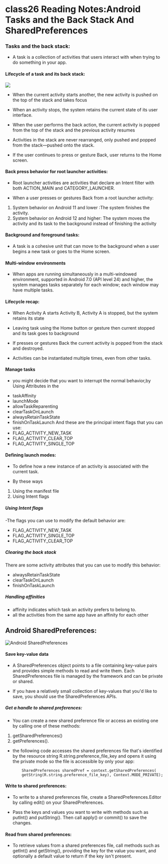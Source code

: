# class26 Reading Notes:Android Tasks and the Back Stack And SharedPreferences

### Tasks and the back stack:

  - A task is a collection of activities that users interact with when trying to do something in your app.


#### Lifecycle of a task and its back stack:
![](https://media.geeksforgeeks.org/wp-content/uploads/20210612202233/article-660x339.png)

* When the current activity starts another, the new activity is pushed on the top of the stack and takes focus

* When an activity stops, the system retains the current state of its user interface.

* When the user performs the back action, the current activity is popped from the top of the stack and the previous activity resumes

* Activities in the stack are never rearranged, only pushed and popped from the stack—pushed onto the stack.

* If the user continues to press or gesture Back, user returns to the Home screen.


#### Back press behavior for root launcher activities:

* Root launcher activities are activities that declare an Intent filter with both ACTION_MAIN and CATEGORY_LAUNCHER.

* When a user presses or gestures Back from a root launcher activity:

1. System behavior on Android 11 and lower :The system finishes the activity.
2. System behavior on Android 12 and higher: The system moves the activity and its task to the background instead of finishing the activity

#### Background and foreground tasks:

* A task is a cohesive unit that can move to the background when a user begins a new task or goes to the Home screen. 

#### Multi-window environments

* When apps are running simultaneously in a multi-windowed environment, supported in Android 7.0 (API level 24) and higher, the system manages tasks separately for each window; each window may have multiple tasks.


#### Lifecycle recap:

- When Activity A starts Activity B, Activity A is stopped, but the system retains its state 

- Leaving task using the Home button or gesture then current stopped and its task goes to background

- If presses or gestures Back the current activity is popped from the stack and destroyed.

- Activities can be instantiated multiple times, even from other tasks.

#### Manage tasks
- you might decide that you want to interrupt the normal behavior,by Using Attributes in the <activity>

* taskAffinity
* launchMode
* allowTaskReparenting
* clearTaskOnLaunch
* alwaysRetainTaskState
* finishOnTaskLaunch
And these are the principal intent flags that you can use:
* FLAG_ACTIVITY_NEW_TASK
* FLAG_ACTIVITY_CLEAR_TOP
* FLAG_ACTIVITY_SINGLE_TOP


#### Defining launch modes:

* To define how a new instance of an activity is associated with the current task. 

* By these ways

1. Using the manifest file
2. Using Intent flags



##### Using Intent flags

-The flags you can use to modify the default behavior are:
- FLAG_ACTIVITY_NEW_TASK
- FLAG_ACTIVITY_SINGLE_TOP
- FLAG_ACTIVITY_CLEAR_TOP


##### Clearing the back stack
There are some activity attributes that you can use to modify this behavior:
- alwaysRetainTaskState
- clearTaskOnLaunch
- finishOnTaskLaunch


##### Handling affinities
- affinity indicates which task an activity prefers to belong to.
- all the activities from the same app have an affinity for each other


## Android SharedPreferences:
![Android SharedPreferences](https://tutorial.eyehunts.com//wp-content/uploads/2018/07/Android-SharedPreferences-Tutorial-Save-Key-Value-data-example-in-kotlin-1.png)

#### Save key-value data

* A SharedPreferences object points to a file containing key-value pairs and provides simple methods to read and write them. Each SharedPreferences file is managed by the framework and can be private or shared.

- If you have a relatively small collection of key-values that you'd like to save, you should use the SharedPreferences APIs.


##### Get a handle to shared preferences:

* You can create a new shared preference file or access an existing one by calling one of these methods:

1. getSharedPreferences()
2. getPreferences().


* the following code accesses the shared preferences file that's identified by the resource string R.string.preference_file_key and opens it using the private mode so the file is accessible by only your app:


          SharedPreferences sharedPref = context.getSharedPreferences(
          getString(R.string.preference_file_key), Context.MODE_PRIVATE);


#### Write to shared preferences:

* To write to a shared preferences file, create a SharedPreferences.Editor by calling edit() on your SharedPreferences.

* Pass the keys and values you want to write with methods such as putInt() and putString(). Then call apply() or commit() to save the changes.

#### Read from shared preferences:

* To retrieve values from a shared preferences file, call methods such as getInt() and getString(), providing the key for the value you want, and optionally a default value to return if the key isn't present.